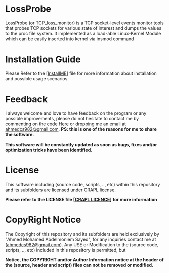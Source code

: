 # LossProbe
LossProbe (or TCP_loss_monitor) is a TCP socket-level events monitor tools that probes TCP sockets for various state of interest and dumps the values to the proc file system. It implemented as a load-able Linux-Kernel Module which can be easily inserted into kernel via insmod command

# Installation Guide
Please Refer to the \[[InstallME](InstallME.md)\] file for more information about installation and possible usage scenarios.

# Feedback
I always welcome and love to have feedback on the program or any possible improvements, please do not hesitate to contact me by commenting on the code [Here](https://ahmedcs.github.io/tcplossmonitor-post/) or dropping me an email at ahmedcs982@gmail.com. **PS: this is one of the reasons for me to share the software.**  

**This software will be constantly updated as soon as bugs, fixes and/or optimization tricks have been identified.**


# License
This software including (source code, scripts, .., etc) within this repository and its subfolders are licensed under CRAPL license.

**Please refer to the LICENSE file \[[CRAPL LICENCE](LICENSE)\] for more information**


# CopyRight Notice
The Copyright of this repository and its subfolders are held exclusively by "Ahmed Mohamed Abdelmoniem Sayed", for any inquiries contact me at (ahmedcs982@gmail.com).
Any USE or Modification to the (source code, scripts, .., etc) included in this repository is permitted, but

**Notice, the COPYRIGHT and/or Author Information notice at the header of the (source, header and script) files can not be removed or modified.**
